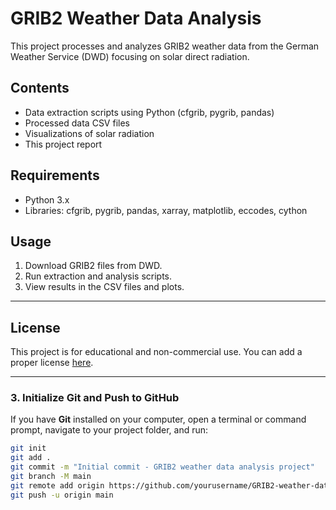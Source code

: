 # GRIB2 Weather Data Analysis

This project processes and analyzes GRIB2 weather data from the German Weather Service (DWD) focusing on solar direct radiation.

## Contents
- Data extraction scripts using Python (cfgrib, pygrib, pandas)
- Processed data CSV files
- Visualizations of solar radiation
- This project report

## Requirements
- Python 3.x
- Libraries: cfgrib, pygrib, pandas, xarray, matplotlib, eccodes, cython

## Usage
1. Download GRIB2 files from DWD.
2. Run extraction and analysis scripts.
3. View results in the CSV files and plots.

---
## License
This project is for educational and non-commercial use. You can add a proper license [here](https://choosealicense.com/).

---
### 3. Initialize Git and Push to GitHub
If you have **Git** installed on your computer, open a terminal or command prompt, navigate to your project folder, and run:

```bash
git init
git add .
git commit -m "Initial commit - GRIB2 weather data analysis project"
git branch -M main
git remote add origin https://github.com/yourusername/GRIB2-weather-data-analysis.git
git push -u origin main

